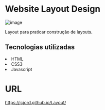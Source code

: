 # Website Layout Design

![image](https://user-images.githubusercontent.com/69487022/123872049-e3d1a600-d90a-11eb-84ad-d74e315b45a4.png)

Layout para praticar construção de layouts.

## Tecnologias utilizadas
<li>HTML</li>
<li>CSS3</li>
<li>Javascript</li>

# URL 
https://jcjord.github.io/Layout/
